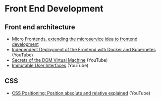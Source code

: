 # Front End Development

## Front end architecture

- [Micro Frontends, extending the microservice idea to frontend development](http://micro-frontends.org)
- [Independent Deployment of the Frontend with Docker and Kubernetes](https://www.youtube.com/watch?v=Td7w0_nD5_4&t=827s) (YouTube)
- [Secrets of the DOM Virtual Machine](https://www.youtube.com/watch?v=kD3LaHtwMm8) (YouTube)
- [Immutable User Interfaces](https://www.youtube.com/watch?v=rtcn9I9sB5M) (YouTube)

## CSS

- [CSS Positioning: Position absolute and relative explained](https://www.youtube.com/watch?v=P6UgYq3J3Qs&t=28s) (YouTube)
